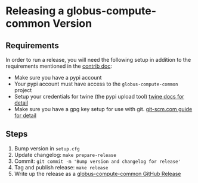 # Releasing a globus-compute-common Version

## Requirements

In order to run a release, you will need the following setup in addition to the
requirements mentioned in the [contrib doc](./CONTRIBUTING.md):

  - Make sure you have a pypi account
  - Your pypi account must have access to the `globus-compute-common` project
  - Setup your credentials for twine (the pypi upload tool)
      [twine docs for detail](https://github.com/pypa/twine)
  - Make sure you have a gpg key setup for use with git.
      [git-scm.com guide for detail](https://git-scm.com/book/en/v2/Git-Tools-Signing-Your-Work)

## Steps

1. Bump version in `setup.cfg`
2. Update changelog: `make prepare-release`
3. Commit: `git commit -m 'Bump version and changelog for release'`
4. Tag and publish release: `make release`
5. Write up the release as a [globus-compute-common GitHub Release](https://github.com/funcx-faas/funcx-common/releases)
